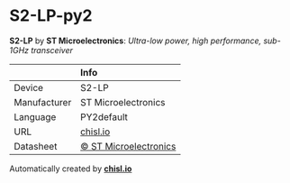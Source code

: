 # S2-LP-py2

**S2-LP** by **ST Microelectronics**: *Ultra-low power, high performance, sub-1GHz transceiver*

|              | Info                         |
|:-------------|:-----------------------------|
| Device       | S2-LP                        |
| Manufacturer | ST Microelectronics |
| Language     | PY2default |
| URL          | [chisl.io](https://chisl.io/v/S2-LP?t=py2&r=default) |
| Datasheet    | [&copy; ST Microelectronics](http://www.st.com/resource/en/datasheet/s2-lp.pdf) |

Automatically created by **[chisl.io](https://chisl.io)**
